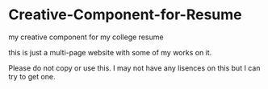 # Creative-Component-for-Resume
my creative component for my college resume

this is just a multi-page website with some of my works on it. 

Please do not copy or use this. I may not have any lisences on this but I can try to get one. 
